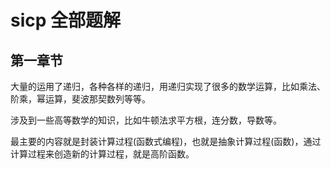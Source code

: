 # sicp 全部题解

## 第一章节

大量的运用了递归，各种各样的递归，用递归实现了很多的数学运算，比如乘法、阶乘，幂运算，斐波那契数列等等。

涉及到一些高等数学的知识，比如牛顿法求平方根，连分数，导数等。

最主要的内容就是封装计算过程(函数式编程)，也就是抽象计算过程(函数)，通过计算过程来创造新的计算过程，就是高阶函数。
